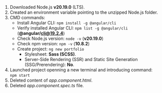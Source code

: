 1. Downloaded Node.js **v20.19.0** (LTS).
2. Created an environment variable pointing to the unzipped Node.js folder.
3. CMD commands:
   - Install Angular CLI: `npm install -g @angular/cli`
   - Verify installed Angular CLI: `npm list -g @angular/cli` (**@angular/cli@19.2.4**)
   - Check Node.js version: `node -v` (**v20.19.0**)
   - Check npm version: `npm -v` (**10.8.2**)
   - Create project: `ng new portfolio` 
      - Stylesheet: **Sass (SCSS)**.
      - Server-Side Rendering (SSR) and Static Site Generation (SSG/Prerendering): **No**.
4. Launched project openning a new terminal and introducing command: `npm start`
5. Deleted content of *app.component.html*.
6. Deleted *app.component.spec.ts* file.
